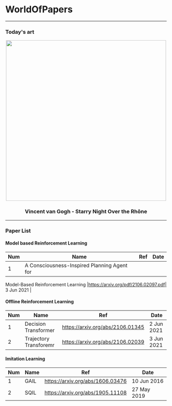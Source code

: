 # WorldOfPapers

- - -

### Today's art
<div align="center">
    <img src="https://github.com/LeejwUniverse/WorldOfPapers/blob/main/etc/Starry%20Night%20Over%20the%20Rh%C3%B4ne.png" width="500">
</div>

<h3 align="center"> Vincent van Gogh - Starry Night Over the Rhône </h3>

- - -

### Paper List
#### Model based Reinforcement Learning
|Num|Name|Ref|Date|
|---|---|---|---|
|1|A Consciousness-Inspired Planning Agent for
Model-Based Reinforcement Learning
|https://arxiv.org/pdf/2106.02097.pdf| 3 Jun 2021 |

#### Offline Reinforcement Learning
|Num|Name|Ref|Date|
|---|---|---|---|
|1|Decision Transformer|https://arxiv.org/abs/2106.01345| 2 Jun 2021 |
|2|Trajectory Transforemr|https://arxiv.org/abs/2106.02039| 3 Jun 2021 |


#### Imitation Learning
|Num|Name|Ref|Date|
|---|---|---|---|
|1|GAIL|https://arxiv.org/abs/1606.03476| 10 Jun 2016 |
|2|SQIL|https://arxiv.org/abs/1905.11108| 27 May 2019 |

